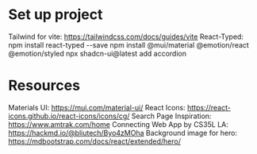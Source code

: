 # Set up project

Tailwind for vite: https://tailwindcss.com/docs/guides/vite
React-Typed: npm install react-typed --save
npm install @mui/material @emotion/react @emotion/styled
npx shadcn-ui@latest add accordion

# Resources

Materials UI: https://mui.com/material-ui/
React Icons: https://react-icons.github.io/react-icons/icons/cg/
Search Page Inspiration: https://www.amtrak.com/home
Connecting Web App by CS35L LA: https://hackmd.io/@bliutech/Byo4zMOha
Background image for hero: https://mdbootstrap.com/docs/react/extended/hero/
